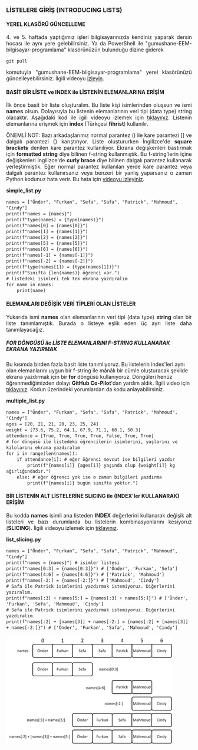 <h3>LİSTELERE GİRİŞ (INTRODUCING LISTS)</h3>

<h4>YEREL KLASÖRÜ GÜNCELLEME</h4>
<p align="justify">4. ve 5. haftada yaptığımız işleri bilgisayarınızda kendiniz yaparak dersin hocası ile aynı yere gelebilirsiniz. Ya da PowerShell ile "gumushane-EEM-bilgisayar-programlama" klasörünüzün bulunduğu dizine giderek</p>

```
git pull
```

<p align="justify">komutuyla "gumushane-EEM-bilgisayar-programlama" yerel klasörünüzü güncelleyebilirsiniz. İlgili videoyu <a href="https://youtu.be/q27HubmtPhc">izleyin</a>.</p>


<h4>BASİT BİR LİSTE ve INDEX ile LİSTENİN ELEMANLARINA ERİŞİM</h4>
<p align="justify">İlk önce basit bir liste oluşturalım. Bu liste kişi isimlerinden oluşsun ve ismi <b>names</b> olsun. Dolayısıyla bu listenin elemanlarının veri tipi (data type) string olacaktır. Aşağıdaki kod ile igili videoyu izlemek için <a href="https://youtu.be/BDl163lYLQ0" target="_blank">tıklayınız</a>. Listenin elemanlarına erişmek için <b>index</b> (Türkçesi <b>fihrist</b>) kullanılır.</p>

<p align="justify">ÖNEMLİ NOT: Bazı arkadaşlarımız normal parantez () ile kare parantezi [] ve dalgalı parantezi {} karıştırıyor. Liste oluştururken İngilizce'de <b>square brackets</b> denilen kare parantez kullanılıyor. Ekrana değişkenleri bastırmak için <b>formatted string</b> diye bilinen f-string kullanmıştık. Bu f-string'lerin içine değişkenleri İngilizce'de <b>curly brace</b> diye bilinen dalgalı parantez kullanarak yerleştirmiştik. Eğer normal parantez kullanılan yerde kare parantez veya dalgalı parantez kullanırsanız veya benzeri bir yanlış yaparsanız o zaman Python kodunuz hata verir. Bu hata için <a href="https://youtu.be/svwxJ6BKG1o">videoyu izleyiniz</a>.</p>

<b>simple_list.py</b>

```
names = ["Önder", "Furkan", "Sefa", "Safa", "Patrick", "Mahmoud", "Cindy"]
print(f"names = {names}")
print(f"type(names) = {type(names)}")
print(f"names[0] = {names[0]}")
print(f"names[1] = {names[1]}")
print(f"names[2] = {names[2]}")
print(f"names[5] = {names[5]}")
print(f"names[6] = {names[6]}")
print(f"names[-1] = {names[-1]}")
print(f"names[-2] = {names[-2]}")
print(f"type(names[1]) = {type(names[1])}")
print(f"Sınıfta {len(names)} öğrenci var.")
# listedeki isimleri tek tek ekrana yazdıralım
for name in names:
    print(name)
```

<h4>ELEMANLARI DEĞİŞİK VERİ TİPLERİ OLAN LİSTELER</h4>

<p align="justify">Yukarıda ismi <b>names</b> olan elemanlarının veri tipi (data type) <b>string</b> olan bir liste tanımlamıştık. Burada o listeye eşlik eden üç ayrı liste daha tanımlayacağız.</p>

<h5>FOR DÖNGÜSÜ ile LİSTE ELEMANLARINI F-STRING KULLANARAK EKRANA YAZIRMAK</h5>
<p> Bu kısımda birden fazla basit liste tanımlıyoruz. Bu listelerin index'leri aynı olan elemanlarını uygun bir f-string ile mânâlı bir cümle oluşturacak şekilde ekrana yazdırmak için bir <b>for</b> döngüsü kullanıyoruz. Döngüleri henüz öğrenmediğimizden dolayı <b>GitHub Co-Pilot</b>'dan yardım aldık. İlgili video için <a href="https://www.youtube.com/watch?v=KnJXExjCgqE" target="_blank">tıklayınız</a>. Kodun üzerindeki yorumlardan da kodu anlayabilirsiniz.</p>

<b>multiple_list.py</b>

```
names = ["Önder", "Furkan", "Sefa", "Safa", "Patrick", "Mahmoud", "Cindy"]
ages = [20, 21, 21, 20, 23, 25, 24]
weight = [73.6, 75.2, 64.1, 67.9, 71.1, 68.1, 50.3]
attendance = [True, True, True, True, False, True, True]
# for döngüsü ile listedeki öğrencilerin isimlerini, yaşlarını ve kilolarını ekrana yazdıralım
for i in range(len(names)):
    if attendance[i]: # eğer öğrenci mevcut ise bilgileri yazdır
        print(f"{names[i]} {ages[i]} yaşında olup {weight[i]} kg ağırlığındadır.")
    else: # eğer öğrenci yok ise o zaman bilgileri yazdırma
        print(f"{names[i]} bugün sınıfta yoktur.")
```

<h4>BİR LİSTENİN ALT LİSTELERİNE SLICING ile (INDEX'ler KULLANARAK) ERİŞİM</h4>

<p align="justify">Bu kodda <b>names</b> isimli ana listeden <b>INDEX</b> değerlerini kullanarak değişik alt listeleri ve bazı durumlarda bu listelerin kombinasyonlarını kesiyoruz (<b>SLICING</b>). İlgili videoyu izlemek için <a href="https://youtu.be/hDPR_cEmaoM" target="_blank">tıklayınız</a>.</p>

<b>list_slicing.py</b>

```
names = ["Önder", "Furkan", "Sefa", "Safa", "Patrick", "Mahmoud", "Cindy"]
print(f"names = {names}") # isimler listesi
print(f"names[0:3] = {names[0:3]}") # ['Önder', 'Furkan', 'Sefa']
print(f"names[4:6] = {names[4:6]}") # ['Patrick', 'Mahmoud']
print(f"names[-2:] = {names[-2:]}") # ['Mahmoud', 'Cindy']
# Safa ile Patrick isimlerini yazdırmak istemiyoruz. Diğerlerini yazıralım.
print(f"names[:3] + names[5:] = {names[:3] + names[5:]}") # ['Önder', 'Furkan', 'Sefa', 'Mahmoud', 'Cindy']
# Sefa ile Patrick isimlerini yazdırmak istemiyoruz. Diğerlerini yazdıralım.
print(f"names[:2] + [names[3]] + names[-2:] = {names[:2] + [names[3]] + names[-2:]}") # ['Önder', 'Furkan', 'Safa', 'Mahmoud', 'Cindy']
```

<img src="./resim/list-slicing.jpg" alt="ana listeyi slicing kullanarak alt listelere ayırma" width=450 height=auto>